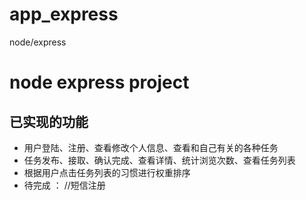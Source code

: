# app_express
node/express
# node express project
## 已实现的功能
* 用户登陆、注册、查看修改个人信息、查看和自己有关的各种任务
* 任务发布、接取、确认完成、查看详情、统计浏览次数、查看任务列表
* 根据用户点击任务列表的习惯进行权重排序
* 待完成 ： //短信注册
